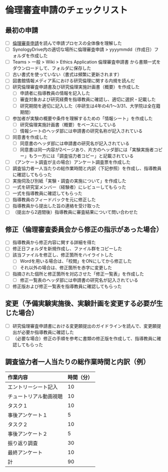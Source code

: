 # 倫理審査申請のチェックリスト

## 最初の申請

- [ ] [倫理審査申請](../research/user-study/ethics-application.md)を読んで申請プロセスの全体像を理解した
- [ ] SynologyDrive内の適切な場所に倫理審査申請 > yyyymmdd（作成日）フォルダを作成した
- [ ] Teams > 一般 > Wiki > Ethics Application 倫理審査申請書 から書類一式をダウンロードして、フォルダに保存した
- [ ] 古い書式を使っていない（書式は頻繁に更新されます）
- [ ] 図書館情報メディア系における研究倫理に関する内規を読んだ
- [ ] 研究倫理審査申請書及び研究倫理実施計画書（概要）を作成した
  - [ ] 申請者に指導教員の情報を記入した
  - [ ] 審査対象および研究経費を指導教員に確認し、適切に選択・記載した
  - [ ] 研究期間を適切に記入した（卒研生は4年の4/1～3/31、大学院は全在籍期間）
- [ ] 参加者が実験の概要や条件を理解するための「情報シート」を作成した
  - [ ] 研究倫理実施計画書（概要）をベースにしている
  - [ ] 情報シートのヘッダ部には申請書の研究名称が記入されている
- [ ] 同意書を作成した
  - [ ] 同意書のヘッダ部には申請書の研究名が記入されている
  - [ ] 同意書は同一内容が2ページあり、片方のヘッダ部には「実験実施者コピー」もう一方には「調査協力者コピー」と記載されている
- [ ] （アンケート調査が主の場合）アンケート調査票を作成した
- [ ] 調査協力者一人当たりの総作業時間と内訳（下記参照）を作成し、指導教員に確認してもらった
- [ ] 実施伺及び別紙「実験・調査の実施について」を作成した
- [ ] 一式を研究室メンバー（経験者）にレビューしてもらった
- [ ] 一式を指導教員に確認してもらった
- [ ] 指導教員のフィードバックを元に修正した
- [ ] 指導教員から提出した旨の連絡を受け取った
- [ ] （提出から2週間後）指導教員に審査結果について問い合わせた

## 修正（倫理審査委員会から修正の指示があった場合）

- [ ] 指導教員から修正内容に関する詳細を得た
- [ ] 修正日フォルダを新規作成し、ファイル群をコピーした
- [ ] 該当ファイルを修正し、修正箇所をハイライトした
  - [ ] Wordを用いる場合は、「校閲」をONにしてから修正した
  - [ ] それ以外の場合は、修正箇所を赤字に変更した
- [ ] 指摘された個所と修正箇所を対応させた「修正一覧表」を作成した
  - [ ] 修正一覧表のヘッダ部には申請書の研究名が記入されている
- [ ] 修正版および修正一覧表を指導教員に確認してもらった

## 変更（予備実験実施後、実験計画を変更する必要が生じた場合）

- [ ]  研究倫理審査申請書における変更願提出のガイドラインを読んで、変更願提出が必要か指導教員に確認した
- [ ] （必要な場合）修正の手順を参考に書類の修正版を作成して、指導教員に確認してもらった

## 調査協力者一人当たりの総作業時間と内訳（例）

|作業内容|時間（分）|
|:--|:--|
|エントリーシート記入|10|
|チュートリアル動画視聴|10|
|タスク１|10|
|事後アンケート１|5|
|タスク２|10|
|事後アンケート２|5|
|振り返り調査|30|
|最終アンケート|10|
|計|90|
